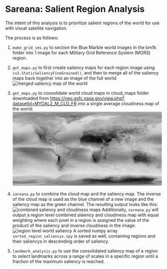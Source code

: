 # Sareana: Salient Region Analysis
The intent of this analysis is to prioritize salient regions of the world for use with visual satellite navigation. 

The process is as follows:
1. ```make_grid_ims.py``` to section the Blue Marble world images in the bm1k folder into 1 image for each Military Grid Reference System (MGRS) region. 

2. ```get_maps.py``` to first create saliency maps for each region image using ```cv2.StaticSaliencyFineGrained()```, and then to merge all of the saliency maps back together into an image of the full world:
![merged saliency map of the world](world_saliency.jpg)

3. ```get_maps.py``` to consolidate world cloud maps in cloud_maps folder downloaded from https://neo.gsfc.nasa.gov/view.php?datasetId=MYDAL2_M_CLD_FR into a single average cloudiness map of the world:
![merged cloudiness map of the world](consolidated_cloudmap.jpg)

4. ```sareana.py``` to combine the cloud map and the saliency map. The inverse of the cloud map is used as the blue channel of a new image and the saliency map as the green channel. The resulting output looks like this:
![combined saliency and cloudiness maps](sareana.jpg)
Additionally, ```sareana.py``` will output a region level combined slaiency and cloudiness map with equal weighting where each pixel in a region is assigned the value of the product of the saliency and inverse cloudiness in the image:
![region level world saliency](reg_sareana.jpg)
A sorted numpy array ```sorted_region_saliencys.npy``` is saved as well, containing regions and their saliencys in descending order of saliency.

5. ```landmark_analysis.py``` to use the consolidated saliency map of a region to select landmarks across a range of scales in a specific region until a fraction of the maximum saliency is reached. 